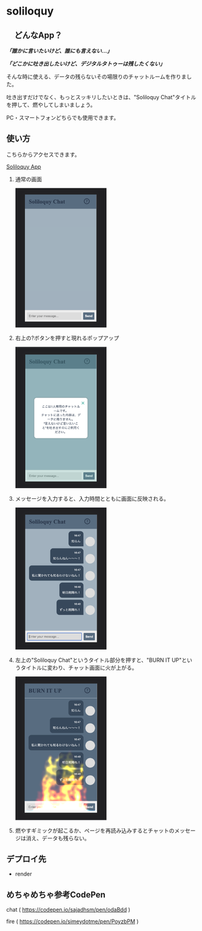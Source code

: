 # soliloquy

## 　どんなApp？


***「誰かに言いたいけど、誰にも言えない...」***

***「どこかに吐き出したいけど、デジタルタトゥーは残したくない」***

そんな時に使える、データの残らないその場限りのチャットルームを作りました。

吐き出すだけでなく、もっとスッキリしたいときは、"Soliloquy Chat"タイトルを押して、燃やしてしまいましょう。

PC・スマートフォンどちらでも使用できます。

## 使い方

こちらからアクセスできます。

[Soliloquy App](https://soliloquy-chat.onrender.com)

1. 通常の画面

    <img src=images/1_base.png width="50%" alt="ベーシックなチャット画面" />

1. 右上の?ボタンを押すと現れるポップアップ

    <img src=images/2_info.png width="50%" alt="チャット画面に「これは1人専用のチャットルームです。チャットに送った内容は、データに残りません。言えないけど言いたいことを吐き出すのにご利用ください。」と書いてある" />
  
1. メッセージを入力すると、入力時間とともに画面に反映される。

    <img src=images/3_chat.png width="50%" alt="「明日雨降れ！」など取り止めのないメッセージがチャット画面に反映されている様子" />

1. 左上の"Soliloquy Chat"というタイトル部分を押すと、"BURN IT UP"というタイトルに変わり、チャット画面に火が上がる。

    <img src=images/4_burn.png width="50%" alt="チャット画面に炎が上がっている様子" />

1. 燃やすギミックが起こるか、ページを再読み込みするとチャットのメッセージは消え、データも残らない。

## デプロイ先

- render

## めちゃめちゃ参考CodePen

chat
( https://codepen.io/sajadhsm/pen/odaBdd )

fire
( https://codepen.io/simeydotme/pen/PoyzbPM )